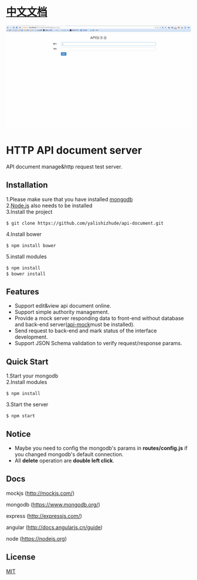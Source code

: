 # [中文文档](https://github.com/yalishizhude/api-document/blob/master/readme_zh.md)

![demo](/demo.gif)

# HTTP API document server

API document manage&http request test server.

## Installation

1.Please make sure that you have installed [mongodb](https://www.mongodb.org/)<br>
2.[Node.js](https://nodejs.org) also needs to be installed<br>
3.Install the project
```
$ git clone https://github.com/yalishizhude/api-document.git
```
4.Install bower
```
$ npm install bower
```
5.install modules<br>
```
$ npm install
$ bower install
```

## Features
* Support edit&view api document online.
* Support simple authority management.
* Provide a mock server responding data to front-end without database and back-end server([api-mock](https://github.com/yalishizhude/api-mock)must be installed).
* Send request to back-end and mark status of the interface development.
* Support JSON Schema validation to verify request/response params.

## Quick Start

1.Start your mongodb<br>
2.Install modules

```
$ npm install
```

3.Start the server

```
$ npm start
```

## Notice

* Maybe you need to config the mongodb's params in **routes/config.js** if you changed mongodb's default connection.
* All **delete** operation are **double left click**.



## Docs

mockjs (http://mockjs.com/)

mongodb (https://www.mongodb.org/)

express (http://expressjs.com/)

angular (http://docs.angularjs.cn/guide)

node (https://nodejs.org)

## License

  [MIT](LICENSE)

<!--
1.增加历史接口归档；
2.接口列表排序；
3.前置登录接口（支持token方式登陆，暂不支持session）；
4.登陆方式改为cookie；
5.优化路由逻辑；
 -->


<!--
* 自动刷新mock服务器bug修复;
* 默认按添加排序;
* 参数说明和校验（json schema）;
* 操作手册（优化操作，添加提示）
* 请求响应时间
 -->
